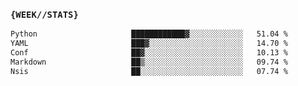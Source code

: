### `{WEEK//STATS}` 
<!--START_SECTION:waka-->

```txt
Python                     ████████████▓░░░░░░░░░░░░   51.04 %
YAML                       ███▓░░░░░░░░░░░░░░░░░░░░░   14.70 %
Conf                       ██▓░░░░░░░░░░░░░░░░░░░░░░   10.13 %
Markdown                   ██▒░░░░░░░░░░░░░░░░░░░░░░   09.74 %
Nsis                       ██░░░░░░░░░░░░░░░░░░░░░░░   07.74 %
```

<!--END_SECTION:waka-->
